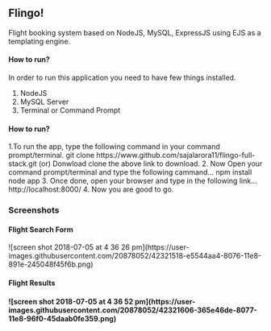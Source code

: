 <h2>Flingo!</h2>
<p>Flight booking system based on NodeJS, MySQL, ExpressJS using EJS as a templating engine.</p>

<h4>How to run?</h4>
<p>In order to run this application you need to have few things installed.</p>
<ol>
  <li>NodeJS</li>
  <li>MySQL Server</li>
  <li>Terminal or Command Prompt</li>
</ol>

<h4>How to run?</h4>
1.To run the app, type the following command in your command prompt/terminal.
   git clone https://www.github.com/sajalarora11/flingo-full-stack.git
 (or)
 Donwload clone the above link to download.
2. Now Open your command prompt/terminal and type the following cammand...
   npm install
   node app
3. Once done, open your browser and type in the following link...
  http://localhost:8000/
4.  Now you are good to go.

<h3>Screenshots</h3>

<h4>Flight Search Form</h4>
![screen shot 2018-07-05 at 4 36 26 pm](https://user-images.githubusercontent.com/20878052/42321518-e5544aa4-8076-11e8-891e-245048f45f6b.png)

<h4>Flight Results<h4>
![screen shot 2018-07-05 at 4 36 52 pm](https://user-images.githubusercontent.com/20878052/42321606-365e46de-8077-11e8-96f0-45daab0fe359.png)
